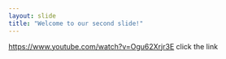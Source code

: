 ```yaml
---
layout: slide
title: "Welcome to our second slide!"
---
```

https://www.youtube.com/watch?v=Ogu62Xrjr3E click the link 
